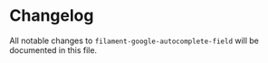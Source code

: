 # Changelog

All notable changes to `filament-google-autocomplete-field` will be documented in this file.
